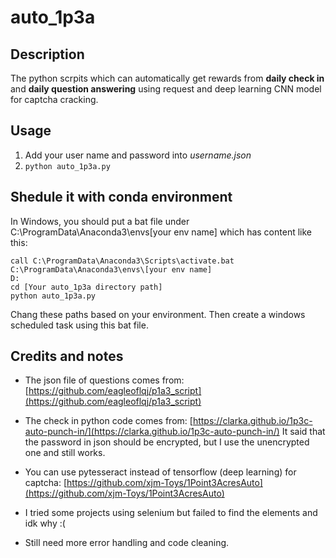 # auto_1p3a

## Description
The python scrpits which can automatically get rewards from **daily check in** and **daily question answering** using request and deep learning CNN model for captcha cracking.


## Usage

 1. Add your user name and password into *username.json*
 2. `python auto_1p3a.py`

	

## Shedule it with conda environment
In Windows, you should put a bat file under C:\ProgramData\Anaconda3\envs\[your env name] which has content like this:

	call C:\ProgramData\Anaconda3\Scripts\activate.bat C:\ProgramData\Anaconda3\envs\[your env name]
    D:
    cd [Your auto_1p3a directory path]
    python auto_1p3a.py

Chang these paths based on your environment. 
Then create a windows scheduled task using this bat file.

## Credits and notes

 - The json file of questions comes from:
   [https://github.com/eagleoflqj/p1a3_script](https://github.com/eagleoflqj/p1a3_script)
 - The check in python code comes from:
   [https://clarka.github.io/1p3c-auto-punch-in/](https://clarka.github.io/1p3c-auto-punch-in/)
 It said that the password in json should be encrypted, but I use the unencrypted one and still works.
 - You can use pytesseract instead of tensorflow (deep learning) for captcha: [https://github.com/xjm-Toys/1Point3AcresAuto](https://github.com/xjm-Toys/1Point3AcresAuto)   
   
 - I tried some projects using selenium but failed to find the elements and idk why :(
 - Still need more error handling and code cleaning.
